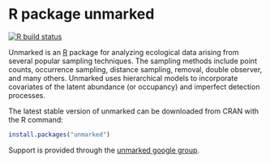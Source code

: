 # R package unmarked

<!-- badges: start -->
[![R build status](https://github.com/rbchan/unmarked/workflows/R-CMD-check/badge.svg)](https://github.com/rbchan/unmarked/actions)
<!-- badges: end -->

Unmarked is an [R](https://www.r-project.org/) package for analyzing ecological data arising from several popular sampling techniques.  The sampling methods include point counts, occurrence sampling, distance sampling, removal, double observer, and many others.  Unmarked uses hierarchical models to incorporate covariates of the latent abundance (or occupancy) and imperfect detection processes.

The latest stable version of unmarked can be downloaded from CRAN with the R command:

```R
install.packages("unmarked")
```

Support is provided through the [unmarked google group](http://groups.google.com/group/unmarked).

